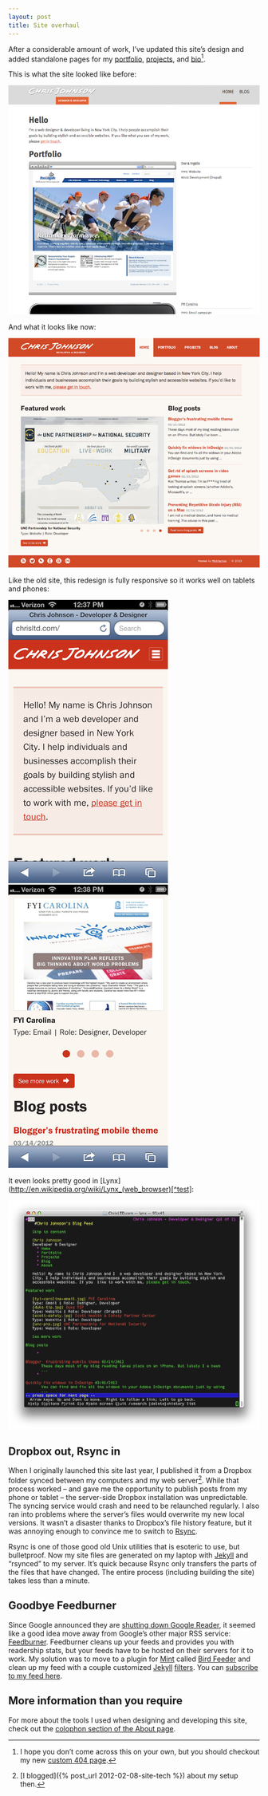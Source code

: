 ```yaml
---
layout: post
title: Site overhaul
---
```

After a considerable amount of work, I’ve updated this site’s design and added standalone pages for my [portfolio](/portfolio.html), [projects](/projects.html), and [bio](/about.html)[^ps]. 

This is what the site looked like before:

![Before screenshot](/blog/images/2013/04/chrisltd-old.jpg)

And what it looks like now:

![After screenshot](/blog/images/2013/04/chrisltd-new.jpg)

Like the old site, this redesign is fully responsive so it works well on tablets and phones:

![Phone screenshot](/blog/images/2013/04/chrisltd-phone1.jpg) ![Phone screenshot 2](/blog/images/2013/04/chrisltd-phone2.jpg)

It even looks pretty good in [Lynx](http://en.wikipedia.org/wiki/Lynx_(web_browser)[^test]:

![Lynx screenshot](/blog/images/2013/04/chrisltd-lynx.png)

## Dropbox out, Rsync in

When I originally launched this site last year, I published it from a Dropbox folder synced between my computers and my web server[^process]. While that process worked – and gave me the opportunity to publish posts from my phone or tablet – the server-side Dropbox installation was unpredictable. The syncing service would crash and need to be relaunched regularly. I also ran into problems where the server’s files would overwrite my new local versions. It wasn’t a disaster thanks to Dropbox’s file history feature, but it was annoying enough to convince me to switch to [Rsync](http://en.wikipedia.org/wiki/Rsync).

Rsync is one of those good old Unix utilities that is esoteric to use, but bulletproof. Now my site files are generated on my laptop with [Jekyll](https://github.com/mojombo/jekyll) and “rsynced” to my server. It’s quick because Rsync only transfers the parts of the files that have changed. The entire process (including building the site) takes less than a minute.

## Goodbye Feedburner

Since Google announced they are [shutting down Google Reader](http://googlereader.blogspot.com/2013/03/powering-down-google-reader.html), it seemed like a good idea move away from Google’s other major RSS service: [Feedburner](http://feedburner.com). Feedburner cleans up your feeds and provides you with readership stats, but your feeds have to be hosted on their servers for it to work. My solution was to move to a plugin for [Mint](http://haveamint.com) called [Bird Feeder](http://haveamint.com/peppermill/pepper/11/bird_feeder/) and clean up my feed with a couple customized [Jekyll](https://github.com/ChrisLTD/ChrisLTD.com/blob/master/_plugins/rss_url_filter.rb) [filters](https://github.com/ChrisLTD/ChrisLTD.com/blob/master/_plugins/footnotes.rb). You can [subscribe to my feed here](/blog/feed/). 

## More information than you require

For more about the tools I used when designing and developing this site, check out the [colophon section of the About page](/about.html#colophon).

[^ps]: I hope you don’t come across this on your own, but you should checkout my new [custom 404 page](/404.html).

[^test]: It’s still valuable to test your site in a text browser, or alternatively in a regular browser with the stylesheets and scripts turned off. This is how search engines and screen readers see your site. 

[^process]: [I blogged]({% post_url 2012-02-08-site-tech %}) about my setup then.